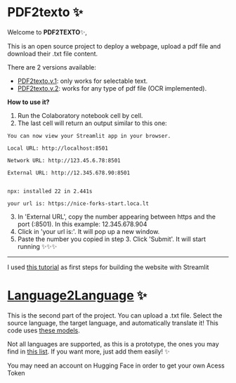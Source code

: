 #  PDF2texto :sparkles:

Welcome to **PDF2TEXTO**:sparkles:,

This is an open source project to deploy a webpage, upload a pdf file and download their .txt file content. 

There are 2 versions available:

* [PDF2texto.v.1](https://pdf2texto.streamlit.app/): only works for selectable text.
* [PDF2texto.v.2](https://colab.research.google.com/drive/1b5Vaa88WOSMKqvIBGRtgVcZmquNhv_eH?usp=sharing): works for any type of pdf file (OCR implemented).


**How to use it?**
1. Run the Colaboratory notebook cell by cell.
2. The last cell will return an output similar to this one:
```
You can now view your Streamlit app in your browser.
 
Local URL: http://localhost:8501

Network URL: http://123.45.6.78:8501

External URL: http://12.345.678.90:8501
 
 
npx: installed 22 in 2.441s
 
your url is: https://nice-forks-start.loca.lt
```

3. In 'External URL', copy the number appearing between https and the port (:8501). In this example: 12.345.678.904
4. Click in 'your url is:'. It will pop up a new window.
5. Paste the number you copied in step 3. Click 'Submit'. It will start running :sparkles::sparkles::sparkles:


------------------------------
I used [this tutorial](https://www.youtube.com/watch?v=VqgUkExPvLY) as first steps for building the website with Streamlit




# [Language2Language](https://colab.research.google.com/drive/1NFONy8DlBkavwlEBJhT_2NPK6ZwikSrP?usp=sharing) :sparkles:
This is the second part of the project. You can upload a .txt file. Select the source language, the target language, and automatically translate it! This code uses [these models](https://github.com/Helsinki-NLP/Opus-MT). 

Not all languages are supported, as this is a prototype, the ones you may find in [this list](https://developers.google.com/admin-sdk/directory/v1/languages?hl=es-419). If you want more, just add them easily! :sparkles:

You may need an account on Hugging Face in order to get your own Acess Token
